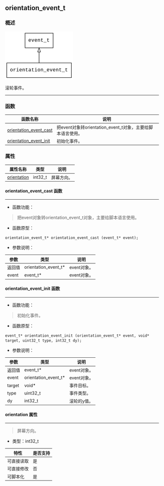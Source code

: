 ## orientation\_event\_t
### 概述
![image](images/orientation_event_t_0.png)

 滚轮事件。

----------------------------------
### 函数
<p id="orientation_event_t_methods">

| 函数名称 | 说明 | 
| -------- | ------------ | 
| <a href="#orientation_event_t_orientation_event_cast">orientation\_event\_cast</a> | 把event对象转orientation_event_t对象，主要给脚本语言使用。 |
| <a href="#orientation_event_t_orientation_event_init">orientation\_event\_init</a> | 初始化事件。 |
### 属性
<p id="orientation_event_t_properties">

| 属性名称 | 类型 | 说明 | 
| -------- | ----- | ------------ | 
| <a href="#orientation_event_t_orientation">orientation</a> | int32\_t | 屏幕方向。 |
#### orientation\_event\_cast 函数
-----------------------

* 函数功能：

> <p id="orientation_event_t_orientation_event_cast"> 把event对象转orientation_event_t对象，主要给脚本语言使用。



* 函数原型：

```
orientation_event_t* orientation_event_cast (event_t* event);
```

* 参数说明：

| 参数 | 类型 | 说明 |
| -------- | ----- | --------- |
| 返回值 | orientation\_event\_t* | event对象。 |
| event | event\_t* | event对象。 |
#### orientation\_event\_init 函数
-----------------------

* 函数功能：

> <p id="orientation_event_t_orientation_event_init"> 初始化事件。



* 函数原型：

```
event_t* orientation_event_init (orientation_event_t* event, void* target, uint32_t type, int32_t dy);
```

* 参数说明：

| 参数 | 类型 | 说明 |
| -------- | ----- | --------- |
| 返回值 | event\_t* | event对象。 |
| event | orientation\_event\_t* | event对象。 |
| target | void* | 事件目标。 |
| type | uint32\_t | 事件类型。 |
| dy | int32\_t | 滚轮的y值。 |
#### orientation 属性
-----------------------
> <p id="orientation_event_t_orientation"> 屏幕方向。


* 类型：int32\_t

| 特性 | 是否支持 |
| -------- | ----- |
| 可直接读取 | 是 |
| 可直接修改 | 否 |
| 可脚本化   | 是 |
